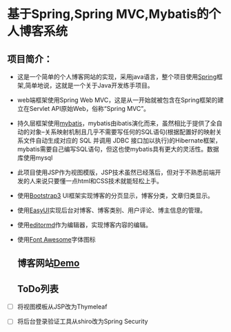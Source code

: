 # 基于Spring,Spring MVC,Mybatis的个人博客系统

## 项目简介：

- 这是一个简单的个人博客网站的实现，采用java语言，整个项目使用[Spring](https://spring.io/)框架,简单地说，这就是一个关于Java开发练手项目。
- web端框架使用Spring Web MVC，这是从一开始就被包含在Spring框架的建立在Servlet API原始Web，俗称“Spring MVC”。
- 持久层框架使用[mybatis](http://blog.mybatis.org/)，mybatis由ibatis演化而来，虽然相比于提供了全自动的对象–关系映射机制且几乎不需要写任何的SQL语句(根据配置好的映射关系文件自动生成对应的 SQL 并调用 JDBC
  接口加以执行)的Hibernate框架，mybatis需要自己编写SQL语句，但这也使mybatis具有更大的灵活性。数据库使用mysql
- 此项目使用JSP作为视图模版，JSP技术虽然已经落后，但对于不熟悉前端开发的人来说只要懂一点html和CSS技术就能轻松上手。
- 使用[Bootstrap3](https://www.jeasyui.com/) UI框架实现博客的分页显示，博客分类，文章归类显示。
- 使用[EasyUI](https://www.jeasyui.com/)实现后台对博客、博客类别、用户评论、博主信息的管理。
- 使用[editormd](https://pandao.github.io/editor.md/)作为编辑器，实现博客内容的编辑。
- 使用[Font Awesome](https://fontawesome.com)字体图标
  
  ## 博客网站[Demo](zhihengjiang.com)
  
  ## ToDo列表
- [ ] 将视图模板从JSP改为Thymeleaf
- [ ] 将后台登录验证工具从shiro改为Spring Security

